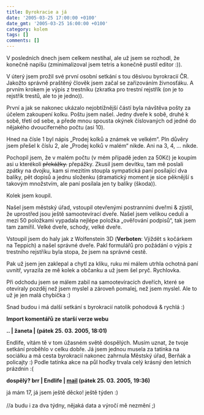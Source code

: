 ```yaml
---
title: Byrokracie a já
date: '2005-03-25 17:00:00 +0100'
date_gmt: '2005-03-25 16:00:00 +0100'
category: kolem
tags: []
comments: []
---
```

<p>V posledních dnech jsem celkem nestíhal, ale už jsem se rozhodl, že konečně napíšu
(zminimalizoval jsem tetris a konečně pustil editor :)).</p>
<p>V úterý jsem prožil své první osobní setkání s tou děsivou byrokracií ČR.
Jakožto správně praštěný člověk jsem začal se zařizováním živnosťáku.
A prvním krokem je výpis z trestníku (zkratka pro trestní rejstřík (on je to
rejstřík trestů, ale to je jedno)).</p>
<p>První a jak se nakonec ukázalo nejobtížnější částí byla návštěva pošty za
účelem zakoupení kolku. Poštu jsem našel. Jedny dveře k sobě, druhé k sobě, třetí
od sebe, a přede mnou spousta okýnek číslovaných od jedné do nějakého
dvouciferného počtu (asi 10).</p>
<p>Hned na čísle 1 byl nápis &bdquo;Prodej kolků a známek ve velkém&ldquo;.
Pln důvěry jsem přešel k číslu 2, ale &bdquo;Prodej kolků v malém&ldquo; nikde.
Ani na 3, 4, ... nikde.</p>
<p>Pochopil jsem, že v malém počtu (v mém případě jeden za 50Kč) je koupím asi u
kterékoli <del>překážky.</del> přepážky. Zkusil jsem devítku, tam mě poslali zpátky na
dvojku, kam si mezitím stoupla sympatická paní posílající dva balíky, pět dopisů
a jednu složenku (dramatický moment je sice pěknější s takovým množstvím, ale paní posílala
jen ty balíky (škoda)).</p>
<p>Kolek jsem koupil.</p>
<p>Našel jsem městský úřad, vstoupil otevřenými postranními dveřmi &amp; zjistil,
že uprostřed jsou ještě samootevírací dveře. Našel jsem velikou ceduli a mezi
50 položkami vypadala nejlépe položka &bdquo;ověřování podpisů&ldquo;,
tak jsem tam zamířil. Velké dveře, schody, velké dveře.</p>
<p>Vstoupil jsem do haly jak z Wolfenstein 3D (<strong>Verboten</strong>: Vjiždět
s kočárkem na Teppich) a našel správné dveře. Pakl formulářů pro požádání o výpis
z trestního rejstříku byla stopa, že jsem na správné cestě.</p>
<p>Pak už jsem jen zaklepal a chytl za kliku, ruku mi málem utrhla ochotná paní uvnitř,
vyrazila ze mě kolek a občanku a už jsem šel pryč. Rychlovka.</p>
<p>Při odchodu jsem se málem zabil na samootevíracích dveřích, které se otevíraly
pozděj než jsem myslel a zároveň pomalej, než jsem myslel. Ale to už je jen
malá chybička :)</p>
<p>Snad budou i má další setkání s byrokracií natolik pohodová &amp; rychlá :)</p>
<div class="import-komentaru">
<p><strong>Import komentářů ze starší verze webu</strong></p>
<div class="comment">
<p style="font-weight:bold"><span class="compredmet">..</span> | <span class="comname">žaneta</span> | (pátek&nbsp;25.&nbsp;03.&nbsp;2005,&nbsp;18:01)</p>
<p>Endlife, vítám tě v tom úžasném světě dospělých. Musím uznat, že tvoje setkání proběhlo v celku dobře. Já jsem jednou musela za tatínka na sociálku a má cesta byrokracií nakonec zahrnula Městský úřad, Berňák a policajty :) Podle tatínka akce na půl hoďky trvala celý krásný den letních prázdnin :( </p>
</div>
<div class="comment">
<p style="font-weight:bold"><span class="compredmet">dospělý? brr</span> | <span class="comname">Endlife</span> |  <a href="mailto:jan.martinek@post.cz">mail</a> (pátek&nbsp;25.&nbsp;03.&nbsp;2005,&nbsp;19:36)</p>
<p>já mám 17, já jsem ještě děcko! ještě týden :) <br>  <br> //a budu i za dva týdny, nějaká data a výročí mě nezmění ;) </p>
</div>
</div>
